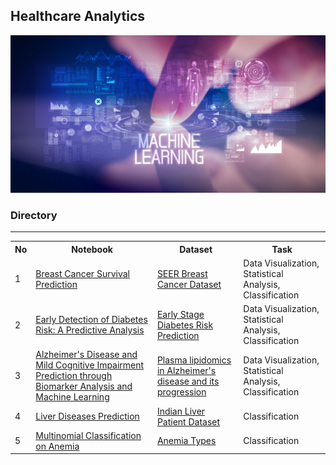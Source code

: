 ## Healthcare Analytics
![healthcareAnalytic_banner](img/healthcare.jpg)

### Directory

***

<table>
  <tr>
    <th>No</th>
    <th>Notebook</th>
    <th>Dataset</th>
    <th>Task</th>
  </tr>
    
  <tr>
    <td>1</td>
    <td>
    <a href="https://github.com/shihjen/Healthcare_Analytics/blob/main/notebook/EDA_Classification_SeerBreastCancerDataset.ipynb">Breast Cancer Survival Prediction</a>
    </td>
    <td><a href="https://www.kaggle.com/datasets/reihanenamdari/breast-cancer">SEER Breast Cancer Dataset</a></td>
    <td>Data Visualization, Statistical Analysis, Classification</td>
  </tr>

  <tr>
    <td>2</td>
    <td>
    <a href="https://github.com/shihjen/Healthcare_Analytics/blob/main/notebook/EDA_Classification_DiabetesRiskPrediction.ipynb">Early Detection of Diabetes Risk: A Predictive Analysis</a>
    </td>
    <td><a href="https://archive.ics.uci.edu/dataset/529/early+stage+diabetes+risk+prediction+dataset">Early Stage Diabetes Risk Prediction</a></td>
    <td>Data Visualization, Statistical Analysis, Classification</td>
  </tr>

  <tr>
    <td>3</td>
    <td>
    <a href="https://github.com/shihjen/Healthcare_Analytics/blob/main/notebook/EDA_Classification_Alzheimer'sDisease.ipynb">Alzheimer's Disease and Mild Cognitive Impairment Prediction through Biomarker Analysis and Machine Learning</a>
    </td>
    <td><a href="https://dataverse.csuc.cat/dataset.xhtml?persistentId=doi:10.34810/data614">Plasma lipidomics in Alzheimer's disease and its progression</a></td>
    <td>Data Visualization, Statistical Analysis, Classification</td>
  </tr>  

  <tr>
    <td>4</td>
    <td>
    <a href="https://github.com/shihjen/Healthcare_Analytics/blob/main/notebook/Classification_IndianLiverPatientDataset.ipynb">Liver Diseases Prediction</a>
    </td>
    <td><a href="https://archive.ics.uci.edu/dataset/225/ilpd+indian+liver+patient+dataset">Indian Liver Patient Dataset</a></td>
    <td>Classification</td>
  </tr>

  <tr>
    <td>5</td>
    <td>
    <a href="https://github.com/shihjen/Healthcare_Analytics/blob/main/notebook/MultinomialClassification_AnemiaTypesClassification.ipynb">Multinomial Classification on Anemia</a>
    </td>
    <td><a href="https://www.kaggle.com/datasets/ehababoelnaga/anemia-types-classification">Anemia Types</a></td>
    <td>Classification</td>
  </tr>    
 
</table>
